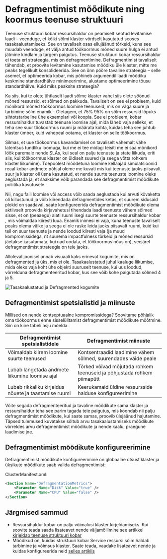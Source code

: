 <properties
   pageTitle="Defragmentimist mõõdikute rakenduses Azure teenuse struktuuri | Microsoft Azure'i"
   description="Kasutades defragmentimist või pakkimine strateegia mõõdikute sisse teenuse struktuuri ülevaade"
   services="service-fabric"
   documentationCenter=".net"
   authors="masnider"
   manager="timlt"
   editor=""/>

<tags
   ms.service="Service-Fabric"
   ms.devlang="dotnet"
   ms.topic="article"
   ms.tgt_pltfrm="NA"
   ms.workload="NA"
   ms.date="08/19/2016"
   ms.author="masnider"/>

# <a name="defragmentation-of-metrics-and-load-in-service-fabric"></a>Defragmentimist mõõdikute ning koormus teenuse struktuuri
Teenuse struktuuri kobar ressursihaldur on peamiselt seotud levitamise laadi – veenduge, et kõiki sõlmi klaster võrdselt kasutatud seoses tasakaalustamiseks. See on tavaliselt osas ellujäänud tõrkeid, kuna see muudab veenduge, et välja antud töökoormus mõned suure hulga ei antud jätmine kindlam ja targem paigutus. Teenuse struktuuri kobar ressursihaldur ei toeta eri strateegia, mis on defragmentimine. Defragmentimist tavaliselt tähendab, et proovite levitamine kasutamise mõõdiku üle klaster, mitte me peaks tegelikult konsolideerida. See on õnn pööre tavaline strateegia – selle asemel, et optimeerida kobar, mis põhineb argumendil laadi mõõdiku keskmine standardhälve minimeerimine, alustame optimeerimine tõusu standardhälve. Kuid miks peaksite strateegia?

Ka siis, kui te olete ühtlaselt laadi sõlme klaster vahel siis olete söönud mõned ressursid, et sõlmed on pakkuda. Tavaliselt on see ei probleem, kuid mõnikord mõned töökoormus loomine teenuseid, mis on väga suure ja tarbimine sõlm enamik – Oletagem, et 75% 95% on sõlm ressursid lõpuks sihtotstarbeline ühe eksemplari või koopia. See ei probleem, kobar ressursihaldur tuvastab teenuse loomise ajal, mida läheb vaja selleks, et teha see suur töökoormus ruumi ja määrata kohta, kuidas teha see juhtub klaster ümber, kuid vahepeal ootama, et klaster on selle töökoormus.

Silmas, et uue töökoormus kavandamisel on tavaliselt vähemalt vähe latentsus tundliku loomuga, kui me ei tee midagi teisiti me ei saa mõnikord löök paremale nende SLAs, kui seal on palju teenuste ja state liikuda, eriti siis, kui töökoormus klaster on üldiselt suured (ja seega võtta rohkem klaster liikumine). Tõepoolest mõõdetuna loomine kellaajad simulatsioonid reaal kobar andmete põhjal oleme me kuvati mis kui teenuste jaoks piisavalt suur ja klaster oli üsna kasutatud, et nende suurte teenuste loomine oleks aeglustada ja, et saaksime võib parandada see defragmentimist mõõdikute poliitika kasutusele.

Nii, nagu faili loomise või access võib saada aeglustada kui arvuti kõvaketta oli killustunud ja võib kiirendada defragmentides ketas, et suurem sidusaid plokid on saadaval, saate konfigureerida defragmentimist mõõdikute olema aktiivselt proovida kirjavahetusi tihendada laadi teenuste vähem sõlmed sisse, et on (peaaegu) alati ruumi isegi suurte teenuste ressursihaldur kobar , mis võimaldab kiiresti luua. Enamik inimesi ei vaja, kuna teenuste tavaliselt peaks olema väike ja seega ei ole raske leida jaoks piisavalt ruumi, kuid kui teil on suur teenuste ja nende loodud kiiresti vaja (ja muud kompromissidega, nt suurema impactfulness tõrkeid ja mõned ressursid jäetakse kasutamata, kui nad oodata, et töökoormus nõus on), seejärel defragmentimist strateegia on teie jaoks.

Alloleval joonisel annab visuaali kaks erinevat kogumite, mis on defragmented ja üks, mis ei ole. Tasakaalustatud juhul kaaluge liikumise, mida oleks vaja koht ühe objekti suuruselt teenuse, kui uus loodud, võrrelduna defragmenteeritud kobar, kus see võib kohe paigutada sõlmed 4 ja 5.

![Tasakaalustatud ja Defragmented kogumite][Image1]

## <a name="defragmentation-pros-and-cons"></a>Defragmentimist spetsialistid ja miinuste
Millised on nende kontseptuaalne kompromissidega? Soovitame põhjalik oma töökoormus enne sisselülitamist defragmentimist mõõdikute mõõtmine. Siin on kiire tabeli asju mõelda:

| Defragmentimist spetsialistidele  | Defragmentimist miinuste |
|----------------------|----------------------|
|Võimaldab kiirem loomine suurte teenused | Kontsentraadid laadimine vähem sõlmed, suurendades väide peale
|Lubab langetada andmete liikumine loomise ajal    | Tõrked võivad mõjutada rohkem teenuseid ja põhjustada rohkem piimapütt
|Lubab rikkaliku kirjeldus nõuete ja taastamise ruumi | Keerukamaid üldine ressursside halduse konfigureerimine

Võite segada defragmenteeritud ja tavaline mõõdikute sama klaster ja ressursihaldur teha see parim tagada teie paigutus, mis koondab nii palju defragmentimist mõõdikute, kui saate samas, proovib ülejäänud hajutamine. Täpsed tulemused kuvatakse sõltub arvu tasakaalustamiseks mõõdikute võrreldes arvu defragmentimist mõõdikute ja nende kaalu, praegune laadimise jne.

## <a name="configuring-defragmentation-metrics"></a>Defragmentimist mõõdikute konfigureerimine
Defragmentimist mõõdikute konfigureerimine on globaalne otsust klaster ja üksikute mõõdikute saab valida defragmentimist:

ClusterManifest.xml:

```xml
<Section Name="DefragmentationMetrics">
    <Parameter Name="Disk" Value="true" />
    <Parameter Name="CPU" Value="false" />
</Section>
```

## <a name="next-steps"></a>Järgmised sammud
- Ressursihaldur kobar on palju võimalusi klaster kirjeldamiseks. Kui soovite teada saada lisateavet nende väljamöllimine see artikkel [kirjeldab teenuse struktuuri kobar](service-fabric-cluster-resource-manager-cluster-description.md)
- Mõõdikud on, kuidas struktuuri kobar Service ressursi sõim haldab tarbimine ja võimsus klaster. Saate teada, vaadake lisateavet nende ja kuidas konfigureerida neid [selles artiklis](service-fabric-cluster-resource-manager-metrics.md)

[Image1]:./media/service-fabric-cluster-resource-manager-defragmentation-metrics/balancing-defrag-compared.png
